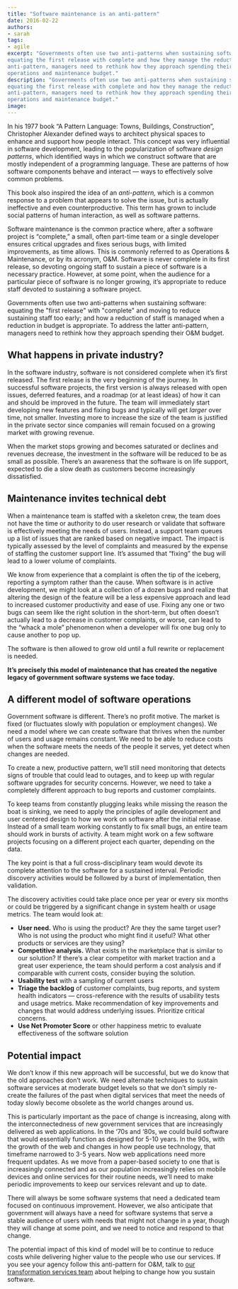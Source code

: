 ```yaml
---
title: "Software maintenance is an anti-pattern"
date: 2016-02-22
authors:
- sarah
tags:
- agile
excerpt: "Governments often use two anti-patterns when sustaining software&#58;
equating the first release with complete and how they manage the reduction of staff when a reduction in budget is appropriate. To address the latter
anti-pattern, managers need to rethink how they approach spending their
operations and maintenance budget."
description: "Governments often use two anti-patterns when sustaining software&#58;
equating the first release with complete and how they manage the reduction of staff when a reduction in budget is appropriate. To address the latter
anti-pattern, managers need to rethink how they approach spending their
operations and maintenance budget."
image:
---
```


In his 1977 book “A Pattern Language: Towns, Buildings, Construction”,
Christopher Alexander defined ways to architect physical spaces to
enhance and support how people interact. This concept was very
influential in software development, leading to the popularization of
software *design patterns*, which identified ways in which we construct
software that are mostly independent of a programming language. These
are patterns of how software components behave and interact — ways to
effectively solve common problems.

This book also inspired the idea of an *anti-pattern,* which is a common
response to a problem that appears to solve the issue, but is actually
ineffective and even counterproductive. This term has grown to include
social patterns of human interaction, as well as software patterns.

Software maintenance is the common practice where, after a software
project is “complete,” a small, often part-time team or a single
developer ensures critical upgrades and fixes serious bugs, with limited
improvements, as time allows. This is commonly referred to as Operations
& Maintenance, or by its acronym, O&M. Software is never complete in its
first release, so devoting ongoing staff to sustain a piece of software
is a necessary practice. However, at some point, when the audience for a
particular piece of software is no longer growing, it’s appropriate to
reduce staff devoted to sustaining a software project.

Governments often use two anti-patterns when sustaining software:
equating the "first release" with "complete" and moving to reduce
sustaining staff too early; and how a reduction of staff is managed when
a reduction in budget is appropriate. To address the latter
anti-pattern, managers need to rethink how they approach spending their
O&M budget.

What happens in private industry?
---------------------------------

In the software industry, software is not considered complete when it’s
first released. The first release is the very beginning of the journey.
In successful software projects, the first version is always released
with open issues, deferred features, and a roadmap (or at least ideas)
of how it can and should be improved in the future. The team will
immediately start developing new features and fixing bugs and typically
will get *larger* over time, not smaller. Investing more to increase the
size of the team is justified in the private sector since companies will
remain focused on a growing market with growing revenue.

When the market stops growing and becomes saturated or declines and
revenues decrease, the investment in the software will be reduced to be
as small as possible. There’s an awareness that the software is on life
support, expected to die a slow death as customers become increasingly
dissatisfied.

Maintenance invites technical debt
----------------------------------

When a maintenance team is staffed with a skeleton crew, the team does
not have the time or authority to do user research or validate that
software is effectively meeting the needs of users. Instead, a support
team queues up a list of issues that are ranked based on negative
impact. The impact is typically assessed by the level of complaints and
measured by the expense of staffing the customer support line. It’s
assumed that “fixing” the bug will lead to a lower volume of complaints.

We know from experience that a complaint is often the tip of the
iceberg, reporting a symptom rather than the cause. When software is in
active development, we might look at a collection of a dozen bugs and
realize that altering the design of the feature will be a less expensive
approach and lead to increased customer productivity and ease of use.
Fixing any one or two bugs can seem like the right solution in the
short-term, but often doesn’t actually lead to a decrease in customer
complaints, or worse, can lead to the “whack a mole” phenomenon when a
developer will fix one bug only to cause another to pop up.

The software is then allowed to grow old until a full rewrite or
replacement is needed.

**It’s precisely this model of maintenance that has created the negative
legacy of government software systems we face today.**

A different model of software operations
----------------------------------------

Government software is different. There’s no profit motive. The market
is fixed (or fluctuates slowly with population or employment changes).
We need a model where we can create software that thrives when the
number of users and usage remains constant. We need to be able to reduce
costs when the software meets the needs of the people it serves, yet
detect when changes are needed.

To create a new, productive pattern, we’ll still need monitoring that
detects signs of trouble that could lead to outages, and to keep up with
regular software upgrades for security concerns. However, we need to
take a completely different approach to bug reports and customer
complaints.

To keep teams from constantly plugging leaks while missing the reason
the boat is sinking, we need to apply the principles of agile
development and user centered design to how we work on software after
the initial release. Instead of a small team working constantly to fix
small bugs, an entire team should work in bursts of activity. A team
might work on a few software projects focusing on a different project
each quarter, depending on the data.

The key point is that a full cross-disciplinary team would devote its
complete attention to the software for a sustained interval. Periodic
discovery activities would be followed by a burst of implementation,
then validation.

The discovery activities could take place once per year or every six
months or could be triggered by a significant change in system health or
usage metrics. The team would look at:

-   **User need.** Who is using the product? Are they the same target user? Who is not using the product who might find it useful? What other products or services are they using?
-   **Competitive analysis.** What exists in the marketplace that is similar to our solution? If there’s a clear competitor with market traction and a great user experience, the team should perform a cost analysis and if comparable with current costs, consider buying the solution.
-   **Usability test** with a sampling of current users
-   **Triage the backlog** of customer complaints, bug reports, and system health indicators — cross-reference with the results of usability tests and usage metrics. Make recommendation of key improvements and changes that would address underlying issues. Prioritize critical concerns.
-   **Use Net Promoter Score** or other happiness metric to evaluate effectiveness of the software solution

Potential impact
----------------

We don’t know if this new approach will be successful, but we do know
that the old approaches don’t work. We need alternate techniques to
sustain software services at moderate budget levels so that we don’t
simply re-create the failures of the past when digital services that
meet the needs of today slowly become obsolete as the world changes
around us.

This is particularly important as the pace of change is increasing,
along with the interconnectedness of new government services that are
increasingly delivered as web applications. In the ‘70s and ‘80s, we
could build software that would essentially function as designed for
5-10 years. In the 90s, with the growth of the web and changes in how
people use technology, that timeframe narrowed to 3-5 years. Now web
applications need more frequent updates. As we move from a paper-based
society to one that is increasingly connected and as our population
increasingly relies on mobile devices and online services for their
routine needs, we’ll need to make periodic improvements to keep our
services relevant and up to date.

There will always be some software systems that need a dedicated team
focused on continuous improvement. However, we also anticipate that
government will always have a need for software systems that serve a
stable audience of users with needs that might not change in a year,
though they will change at some point, and we need to notice and respond
to that change.

The potential impact of this kind of model will be to continue to reduce
costs while delivering higher value to the people who use our services.
If you see your agency follow this anti-pattern for O&M, talk to [our
transformation services team](mailto:inquiries18f@gsa.gov) about
helping to change how you sustain software.
